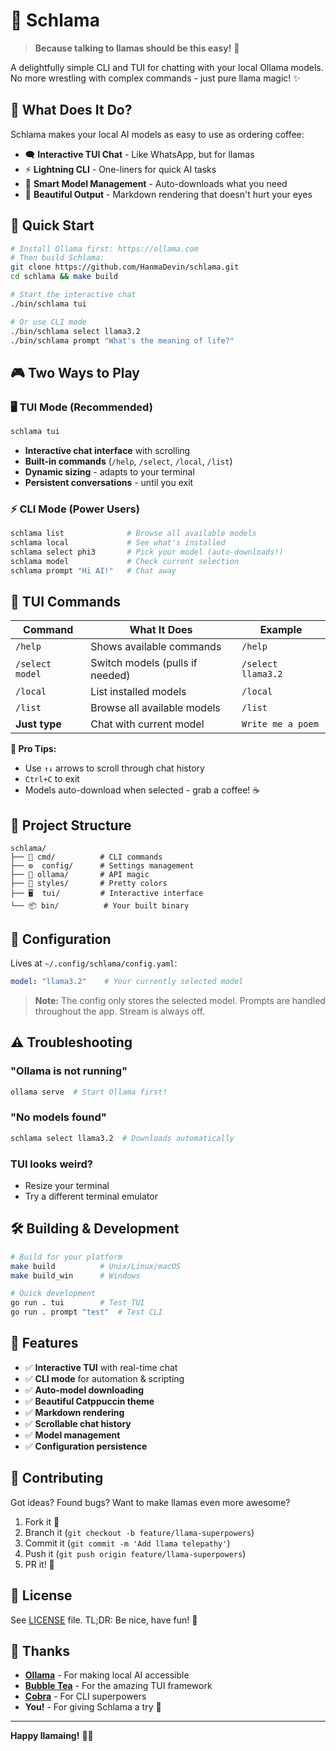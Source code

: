 # 🦙 Schlama

> **Because talking to llamas should be this easy!** 🚀

A delightfully simple CLI and TUI for chatting with your local Ollama models. No more wrestling with complex commands - just pure llama magic! ✨

## 🎯 What Does It Do?

Schlama makes your local AI models as easy to use as ordering coffee:

- 🗨️ **Interactive TUI Chat** - Like WhatsApp, but for llamas
- ⚡ **Lightning CLI** - One-liners for quick AI tasks  
- 🔄 **Smart Model Management** - Auto-downloads what you need
- 🎨 **Beautiful Output** - Markdown rendering that doesn't hurt your eyes

## 🚀 Quick Start

```bash
# Install Ollama first: https://ollama.com
# Then build Schlama:
git clone https://github.com/HanmaDevin/schlama.git
cd schlama && make build

# Start the interactive chat
./bin/schlama tui

# Or use CLI mode
./bin/schlama select llama3.2
./bin/schlama prompt "What's the meaning of life?"
```

## 🎮 Two Ways to Play

### 🖥️ TUI Mode (Recommended)

```bash
schlama tui
```

- **Interactive chat interface** with scrolling
- **Built-in commands** (`/help`, `/select`, `/local`, `/list`)
- **Dynamic sizing** - adapts to your terminal
- **Persistent conversations** - until you exit

### ⚡ CLI Mode (Power Users)

```bash
schlama list              # Browse all available models
schlama local             # See what's installed  
schlama select phi3       # Pick your model (auto-downloads!)
schlama model             # Check current selection
schlama prompt "Hi AI!"   # Chat away
```

## 🎨 TUI Commands

| Command | What It Does | Example |
|---------|--------------|---------|
| `/help` | Shows available commands | `/help` |
| `/select model` | Switch models (pulls if needed) | `/select llama3.2` |
| `/local` | List installed models | `/local` |
| `/list` | Browse all available models | `/list` |
| **Just type** | Chat with current model | `Write me a poem` |

**🎯 Pro Tips:**

- Use `↑↓` arrows to scroll through chat history
- `Ctrl+C` to exit
- Models auto-download when selected - grab a coffee! ☕

## 📁 Project Structure

```text
schlama/
├── 🎯 cmd/          # CLI commands
├── ⚙️  config/      # Settings management  
├── 🦙 ollama/       # API magic
├── 🎨 styles/       # Pretty colors
├── 🖥️  tui/         # Interactive interface
└── 📦 bin/          # Your built binary
```

## 🔧 Configuration

Lives at `~/.config/schlama/config.yaml`:

```yaml
model: "llama3.2"    # Your currently selected model
```

> **Note:** The config only stores the selected model. Prompts are handled throughout the app. Stream is always off.

## ⚠️ Troubleshooting

### "Ollama is not running"

```bash
ollama serve  # Start Ollama first!
```

### "No models found"

```bash
schlama select llama3.2  # Downloads automatically
```

### TUI looks weird?

- Resize your terminal
- Try a different terminal emulator

## 🛠️ Building & Development

```bash
# Build for your platform
make build          # Unix/Linux/macOS  
make build_win      # Windows

# Quick development
go run . tui        # Test TUI
go run . prompt "test"  # Test CLI
```

## 🎉 Features

- ✅ **Interactive TUI** with real-time chat
- ✅ **CLI mode** for automation & scripting
- ✅ **Auto-model downloading**
- ✅ **Beautiful Catppuccin theme**
- ✅ **Markdown rendering**
- ✅ **Scrollable chat history**
- ✅ **Model management**
- ✅ **Configuration persistence**

## 🤝 Contributing

Got ideas? Found bugs? Want to make llamas even more awesome?

1. Fork it 🍴
2. Branch it (`git checkout -b feature/llama-superpowers`)
3. Commit it (`git commit -m 'Add llama telepathy'`)
4. Push it (`git push origin feature/llama-superpowers`)
5. PR it! 🚀

## 📜 License

See [LICENSE](LICENSE) file. TL;DR: Be nice, have fun! 🎈

## 🙏 Thanks

- **[Ollama](https://ollama.com/)** - For making local AI accessible
- **[Bubble Tea](https://github.com/charmbracelet/bubbletea)** - For the amazing TUI framework  
- **[Cobra](https://cobra.dev/)** - For CLI superpowers
- **You!** - For giving Schlama a try 🎉

---

**Happy llamaing!** 🦙✨
